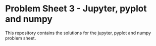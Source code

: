 # Problem Sheet 3 - Jupyter, pyplot and numpy

This repository contains the solutions for the jupyter, pyplot and numpy problem sheet.
